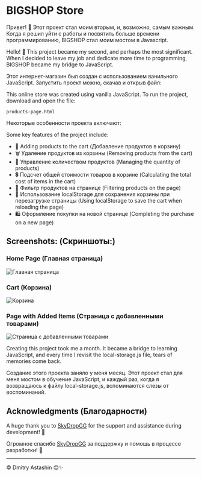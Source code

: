 # BIGSHOP Store

Привет! 🚀 Этот проект стал моим вторым, и, возможно, самым важным. Когда я решил уйти с работы и посвятить больше времени программированию, BIGSHOP стал моим мостом в Javascript.

Hello! 🚀 This project became my second, and perhaps the most significant. When I decided to leave my job and dedicate more time to programming, BIGSHOP became my bridge to JavaScript.

Этот интернет-магазин был создан с использованием ванильного JavaScript.
Запустить проект можно, скачав и открыв файл:

This online store was created using vanilla JavaScript.
To run the project, download and open the file:

``products-page.html``

Некоторые особенности проекта включают:

Some key features of the project include:

- 🛒 Adding products to the cart (Добавление продуктов в корзину)
- 🗑️ Удаление продуктов из корзины (Removing products from the cart)
- 🔢 Управление количеством продуктов (Managing the quantity of products)
- 💲 Подсчет общей стоимости товаров в корзине (Calculating the total cost of items in the cart)
- 🎯 Фильтр продуктов на странице (Filtering products on the page)
- 💼 Использование localStorage для сохранения корзины при перезагрузке страницы (Using localStorage to save the cart when reloading the page)
- 🛍️ Оформление покупки на новой странице (Completing the purchase on a new page)

## Screenshots: (Скриншоты:)

### Home Page (Главная страница)
![Главная страница](https://sun9-19.userapi.com/impg/cffdpqyml3LM_ATvj3tq9BnXZj8JJ7lBP5_ljw/OMV7qo6KK8U.jpg?size=1450x801&quality=96&sign=7dbe7fda8344f9ab767d548591093213&type=album)

### Cart (Корзина)
![Корзина](https://sun9-1.userapi.com/impg/vw2CqvYnHMND1HvbibakYeAA6dVIh4RJ-erIiA/5P1v-qvYFy0.jpg?size=724x574&quality=96&sign=dcd89af69af074ab784657f89db7ef1e&type=album)

### Page with Added Items (Страница с добавленными товарами)
![Страница с добавленными товарами](https://sun9-32.userapi.com/impg/H36w6686ME8XaYPt6RwIVojGs5pxR_GxlfCmoQ/ow1LeNdZWx0.jpg?size=713x850&quality=96&sign=16711ac0b7d6fba48d7fb3221d25e7c6&type=album)

Creating this project took me a month. It became a bridge to learning JavaScript, and every time I revisit the local-storage.js file, tears of memories come back.

Cоздание этого проекта заняло у меня месяц. Этот проект стал для меня мостом в обучение JavaScript, и каждый раз, когда я возвращаюсь к файлу local-storage.js, вспоминаются слезы от воспоминаний.

## Acknowledgments (Благодарности)

A huge thank you to [SkyDropGG](https://github.com/SkyDropGG) for the support and assistance during development! 🙌

Огромное спасибо [SkyDropGG](https://github.com/SkyDropGG) за поддержку и помощь в процессе разработки! 🙌


---
© Dmitry Astashin 😊✨
